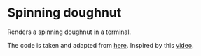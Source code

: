 # Spinning doughnut

Renders a spinning doughnut in a terminal.

The code is taken and adapted from [here](https://bit.ly/2BITbQm).
Inspired by this [video](https://www.youtube.com/watch?v=rj7DOPPTkQA).

